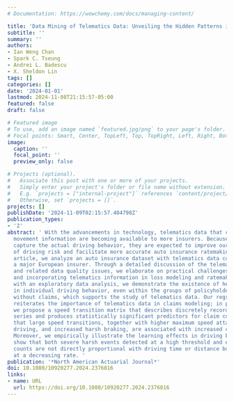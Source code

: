 ```yaml
---
# Documentation: https://wowchemy.com/docs/managing-content/

title: 'Data Mining of Telematics Data: Unveiling the Hidden Patterns in Driving Behavior'
subtitle: ''
summary: ''
authors:
- Ian Weng Chan
- Spark C. Tseung
- Andrei L. Badescu
- X. Sheldon Lin
tags: []
categories: []
date: '2024-01-01'
lastmod: 2024-11-08T21:15:57-05:00
featured: false
draft: false

# Featured image
# To use, add an image named `featured.jpg/png` to your page's folder.
# Focal points: Smart, Center, TopLeft, Top, TopRight, Left, Right, BottomLeft, Bottom, BottomRight.
image:
  caption: ''
  focal_point: ''
  preview_only: false

# Projects (optional).
#   Associate this post with one or more of your projects.
#   Simply enter your project's folder or file name without extension.
#   E.g. `projects = ["internal-project"]` references `content/project/deep-learning/index.md`.
#   Otherwise, set `projects = []`.
projects: []
publishDate: '2024-11-09T02:15:57.404798Z'
publication_types:
- '2'
abstract: ' With the advancements in technology, telematics data that capture vehicle
  movement information are becoming available to more insurers. Because these data
  capture the actual driving behavior, they are expected to improve our understanding
  of driving risk and facilitate more accurate auto insurance ratemaking. In this
  article, we analyze an auto insurance dataset with telematics data collected from
  a major European insurer. Through a detailed discussion of the telematics data structure
  and related data quality issues, we elaborate on practical challenges in processing
  and incorporating telematics information in loss modeling and ratemaking. Then,
  with an exploratory data analysis, we demonstrate the existence of heterogeneity
  in individual driving behavior, even within the groups of policyholders with and
  without claims, which supports the study of telematics data. Our regression analysis
  reiterates the importance of telematics data in claims modeling; in particular,
  we propose a speed transition matrix that describes discretely recorded speed time
  series and produces statistically significant predictors for claim counts. We conclude
  that large speed transitions, together with higher maximum speed attained, nighttime
  driving, and increased harsh braking, are associated with increased claim counts.
  Moreover, we empirically illustrate the learning effects in driving behavior: we
  show that both severe harsh events detected at a high threshold and expected claim
  counts are not directly proportional with driving time or distance but they increase
  at a decreasing rate. '
publication: '*North American Actuarial Journal*'
doi: 10.1080/10920277.2024.2376816
links:
- name: URL
  url: https://doi.org/10.1080/10920277.2024.2376816
---
```

